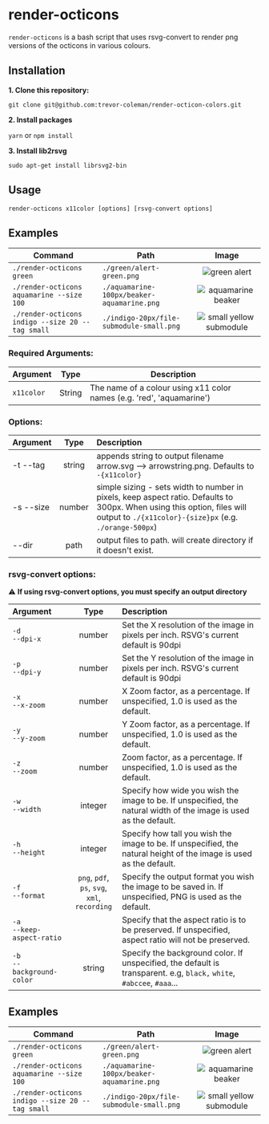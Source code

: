 # render-octicons

`render-octicons` is a bash script that uses rsvg-convert to render png versions of the octicons in various colours.

## Installation

**1. Clone this repository:**

`git clone git@github.com:trevor-coleman/render-octicon-colors.git`

**2. Install packages**

`yarn` or `npm install`

**3. Install lib2rsvg**

`sudo apt-get install librsvg2-bin`

## Usage

`render-octicons x11color [options] [rsvg-convert options]`

## Examples

| Command                                          | Path                                       |                                                                Image                                                                |
| ------------------------------------------------ | ------------------------------------------ | :---------------------------------------------------------------------------------------------------------------------------------: |
| `./render-octicons green`                        | `./green/alert-green.png`                  |           ![green alert](https://github.com/trevor-coleman/render-octicons/blob/master/examples/alert-green.png?raw=true)           |
| `./render-octicons aquamarine --size 100`        | `./aquamarine-100px/beaker-aquamarine.png` |     ![aquamarine beaker](https://github.com/trevor-coleman/render-octicons/blob/master/examples/beaker-aquamarine.png?raw=true)     |
| `./render-octicons indigo --size 20 --tag small` | `./indigo-20px/file-submodule-small.png`   | ![small yellow submodule](https://github.com/trevor-coleman/render-octicons/blob/master/examples/file-submodule-small.png?raw=true) |

### Required Arguments:

| Argument   | Type   | Description                                                           |
| ---------- | ------ | --------------------------------------------------------------------- |
| `x11color` | String | The name of a colour using x11 color names (e.g. 'red', 'aquamarine') |

### Options:

| Argument  |  Type  | Description                                                                                                                                                                        |
| :-------- | :----: | :--------------------------------------------------------------------------------------------------------------------------------------------------------------------------------- |
| -t --tag  | string | appends string to output filename arrow.svg --> arrowstring.png. Defaults to `-{x11color}`                                                                                         |
| -s --size | number | simple sizing - sets width to number in pixels, keep aspect ratio. Defaults to 300px. When using this option, files will output to `./{x11color}-{size}px` (e.g. `./orange-500px`) |
| --dir     |  path  | output files to path. will create directory if it doesn't exist.                                                                                                                   |

### rsvg-convert options:

:warning: **If using rsvg-convert options, you must specify an output directory**

| Argument                        |                          Type                          | Description                                                                                                           |
| :------------------------------ | :----------------------------------------------------: | :-------------------------------------------------------------------------------------------------------------------- |
| `-d`<br> `--dpi-x`              |                         number                         | Set the X resolution of the image in pixels per inch. RSVG's current default is 90dpi                                 |
| `-p`<br/> `--dpi-y`             |                         number                         | Set the Y resolution of the image in pixels per inch. RSVG's current default is 90dpi                                 |
| `-x`<br/> `--x-zoom`            |                         number                         | X Zoom factor, as a percentage. If unspecified, 1.0 is used as the default.                                           |
| `-y`<br/> `--y-zoom`            |                         number                         | Y Zoom factor, as a percentage. If unspecified, 1.0 is used as the default.                                           |
| `-z`<br/> `--zoom`              |                         number                         | Zoom factor, as a percentage. If unspecified, 1.0 is used as the default.                                             |
| `-w`<br/> `--width`             |                        integer                         | Specify how wide you wish the image to be. If unspecified, the natural width of the image is used as the default.     |
| `-h`<br/> `--height`            |                        integer                         | Specify how tall you wish the image to be. If unspecified, the natural height of the image is used as the default.    |
| `-f`<br/> `--format`            | `png`, `pdf`,<br/> `ps`, `svg`,<br> `xml`, `recording` | Specify the output format you wish the image to be saved in. If unspecified, PNG is used as the default.              |
| `-a`<br/> `--keep-aspect-ratio` |                                                        | Specify that the aspect ratio is to be preserved. If unspecified, aspect ratio will not be preserved.                 |
| `-b`<br/> `--background-color`  |                         string                         | Specify the background color. If unspecified, the default is transparent. e.g, `black,` `white`, `#abccee`, `#aaa`... |

## Examples

| Command                                          | Path                                       |                                                                Image                                                                |
| ------------------------------------------------ | ------------------------------------------ | :---------------------------------------------------------------------------------------------------------------------------------: |
| `./render-octicons green`                        | `./green/alert-green.png`                  |           ![green alert](https://github.com/trevor-coleman/render-octicons/blob/master/examples/alert-green.png?raw=true)           |
| `./render-octicons aquamarine --size 100`        | `./aquamarine-100px/beaker-aquamarine.png` |     ![aquamarine beaker](https://github.com/trevor-coleman/render-octicons/blob/master/examples/beaker-aquamarine.png?raw=true)     |
| `./render-octicons indigo --size 20 --tag small` | `./indigo-20px/file-submodule-small.png`   | ![small yellow submodule](https://github.com/trevor-coleman/render-octicons/blob/master/examples/file-submodule-small.png?raw=true) |
